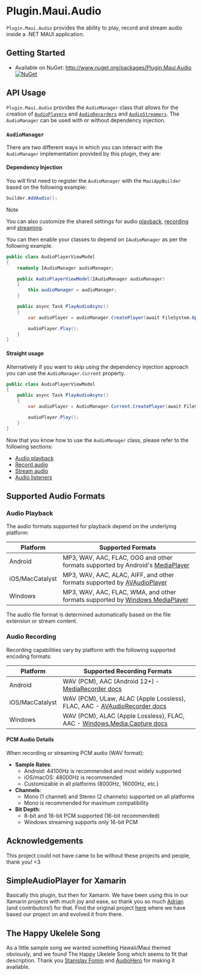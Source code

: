 # Plugin.Maui.Audio

`Plugin.Maui.Audio` provides the ability to play, record and stream audio inside a .NET MAUI application.

## Getting Started

* Available on NuGet: <http://www.nuget.org/packages/Plugin.Maui.Audio> [![NuGet](https://img.shields.io/nuget/v/Plugin.Maui.Audio.svg?label=NuGet)](https://www.nuget.org/packages/Plugin.Maui.Audio/)

## API Usage

`Plugin.Maui.Audio` provides the `AudioManager` class that allows for the creation of [`AudioPlayers`](docs/audio-player.md) and [`AudioRecorders`](docs/audio-recorder.md) and [`AudioStreamers`](docs/audio-streamer.md). The `AudioManager` can be used with or without dependency injection.

### `AudioManager`

There are two different ways in which you can interact with the `AudioManager` implementation provided by this plugin, they are:

#### Dependency Injection

You will first need to register the `AudioManager` with the `MauiAppBuilder` based on the following example:

```csharp
builder.AddAudio();
```

> [!NOTE]  
> You can also customize the shared settings for audio [playback](./docs/audio-player.md#configure-the-playback-options), [recording](./docs/audio-recorder.md#configure-the-recording-options) and [streaming](./docs/audio-streamer.md#configure-streaming-options).

You can then enable your classes to depend on `IAudioManager` as per the following example.

```csharp
public class AudioPlayerViewModel
{
    readonly IAudioManager audioManager;

    public AudioPlayerViewModel(IAudioManager audioManager)
    {
        this.audioManager = audioManager;
    }

    public async Task PlayAudioAsync()
    {
        var audioPlayer = audioManager.CreatePlayer(await FileSystem.OpenAppPackageFileAsync("ukelele.mp3"));

        audioPlayer.Play();
    }
}
```

#### Straight usage

Alternatively if you want to skip using the dependency injection approach you can use the `AudioManager.Current` property.

```csharp
public class AudioPlayerViewModel
{
    public async Task PlayAudioAsync()
    {
        var audioPlayer = AudioManager.Current.CreatePlayer(await FileSystem.OpenAppPackageFileAsync("ukelele.mp3"));

        audioPlayer.Play();
    }
}
```

Now that you know how to use the `AudioManager` class, please refer to the following sections:

* [Audio playback](docs/audio-player.md)
* [Record audio](docs/audio-recorder.md)
* [Stream audio](docs/audio-streamer.md)
* [Audio listeners](docs/audio-listeners.md)

## Supported Audio Formats

### Audio Playback

The audio formats supported for playback depend on the underlying platform:

| Platform | Supported Formats |
|----------|------------------|
| Android | MP3, WAV, AAC, FLAC, OGG and other formats supported by Android's [MediaPlayer](https://developer.android.com/reference/android/media/MediaPlayer#setdatasource) |
| iOS/MacCatalyst | MP3, WAV, AAC, ALAC, AIFF, and other formats supported by [AVAudioPlayer](https://developer.apple.com/documentation/avfaudio/avaudioplayer) |
| Windows | MP3, WAV, AAC, FLAC, WMA, and other formats supported by [Windows MediaPlayer](https://learn.microsoft.com/windows/win32/wmp/file-format-support-in-windows-media-player) |

The audio file format is determined automatically based on the file extension or stream content.

### Audio Recording

Recording capabilities vary by platform with the following supported encoding formats:

| Platform | Supported Recording Formats |
|----------|----------------------------|
| Android | WAV (PCM), AAC (Android 12+) - [MediaRecorder docs](https://developer.android.com/reference/android/media/MediaRecorder#supported-formats) |
| iOS/MacCatalyst | WAV (PCM), ULaw, ALAC (Apple Lossless), FLAC, AAC - [AVAudioRecorder docs](https://developer.apple.com/documentation/avfoundation/avaudiorecorder) |
| Windows | WAV (PCM), ALAC (Apple Lossless), FLAC, AAC - [Windows.Media.Capture docs](https://learn.microsoft.com/uwp/api/windows.media.capture.mediacapture) |

#### PCM Audio Details

When recording or streaming PCM audio (WAV format):
- **Sample Rates**: 
  - Android: 44100Hz is recommended and most widely supported
  - iOS/macOS: 48000Hz is recommended
  - Customizable in all platforms (8000Hz, 16000Hz, etc.)
- **Channels**:
  - Mono (1 channel) and Stereo (2 channels) supported on all platforms
  - Mono is recommended for maximum compatibility
- **Bit Depth**:
  - 8-bit and 16-bit PCM supported (16-bit recommended)
  - Windows streaming supports only 16-bit PCM

## Acknowledgements

This project could not have came to be without these projects and people, thank you! <3

## SimpleAudioPlayer for Xamarin

Basically this plugin, but then for Xamarin. We have been using this in our Xamarin projects with much joy and ease, so thank you so much [Adrian](https://github.com/adrianstevens) (and contributors!) for that. Find the original project [here](https://github.com/adrianstevens/Xamarin-Plugins/tree/main/SimpleAudioPlayer) where we have based our project on and evolved it from there.

## The Happy Ukelele Song

As a little sample song we wanted something Hawaii/Maui themed obviously, and we found The Happy Ukelele Song which seems to fit that description. Thank you [Stanislav Fomin](https://download1.audiohero.com/artist/597084) and [AudioHero](https://download1.audiohero.com/track/40778468) for making it available.
